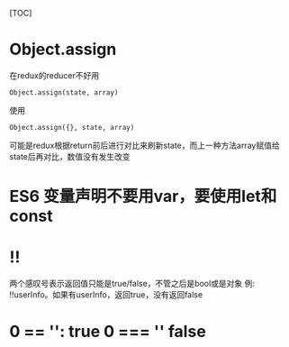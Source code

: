 [TOC]

# Object.assign
在redux的reducer不好用

```
Object.assign(state, array)
```
使用

```
Object.assign({}, state, array)
```
可能是redux根据return前后进行对比来刷新state，而上一种方法array赋值给state后再对比，数值没有发生改变

# ES6 变量声明不要用var，要使用let和const

# !! 
两个感叹号表示返回值只能是true/false，不管之后是bool或是对象
例: !!userInfo。如果有userInfo，返回true，没有返回false

# 0 == '': true  0 === '' false

